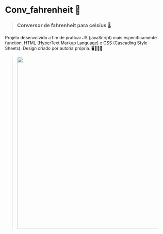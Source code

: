 # Conv_fahrenheit 📌
> ### Conversor de fahrenheit para celsius 🌡️
Projeto desenvolvido a fim de praticar JS (javaScript) mais especificamente function, HTML (HyperText Markup Language) e CSS (Cascading Style Sheets). Design criado por autoria própria.
🖥️👩🏾‍💻

> <div>
> <img height="567px" src="https://github.com/GraZielly002/Conv_fahrenheit/assets/104026642/90204a1b-eea2-4b5b-8f21-dfc116c55195">
</div>
